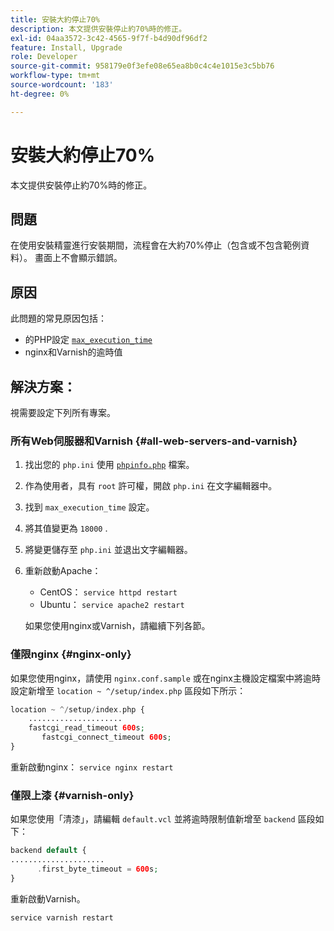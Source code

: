 ```yaml
---
title: 安裝大約停止70%
description: 本文提供安裝停止約70%時的修正。
exl-id: 04aa3572-3c42-4565-9f7f-b4d90df96df2
feature: Install, Upgrade
role: Developer
source-git-commit: 958179e0f3efe08e65ea8b0c4c4e1015e3c5bb76
workflow-type: tm+mt
source-wordcount: '183'
ht-degree: 0%

---
```


# 安裝大約停止70%

本文提供安裝停止約70%時的修正。

## 問題

在使用安裝精靈進行安裝期間，流程會在大約70%停止（包含或不包含範例資料）。 畫面上不會顯示錯誤。

## 原因

此問題的常見原因包括：

* 的PHP設定 [`max_execution_time`](http://php.net/manual/en/info.configuration.php#ini.max-execution-time)
* nginx和Varnish的逾時值

## 解決方案：

視需要設定下列所有專案。

### 所有Web伺服器和Varnish {#all-web-servers-and-varnish}

1. 找出您的 `php.ini` 使用 [`phpinfo.php`](https://devdocs.magento.com/guides/v2.3/install-gde/prereq/optional.html#install-optional-phpinfo) 檔案。
1. 作為使用者，具有 `root` 許可權，開啟 `php.ini` 在文字編輯器中。
1. 找到 `max_execution_time` 設定。
1. 將其值變更為 `18000` .
1. 將變更儲存至 `php.ini` 並退出文字編輯器。
1. 重新啟動Apache：

   * CentOS： `service httpd restart`
   * Ubuntu： `service apache2 restart`

   如果您使用nginx或Varnish，請繼續下列各節。

### 僅限nginx {#nginx-only}

如果您使用nginx，請使用 `nginx.conf.sample` 或在nginx主機設定檔案中將逾時設定新增至 `location ~ ^/setup/index.php` 區段如下所示：

```php
location ~ ^/setup/index.php {
    .....................
    fastcgi_read_timeout 600s;
       fastcgi_connect_timeout 600s;
}
```

重新啟動nginx： `service nginx restart`

### 僅限上漆 {#varnish-only}

如果您使用「清漆」，請編輯 `default.vcl` 並將逾時限制值新增至 `backend` 區段如下：

```php
backend default {
.....................
      .first_byte_timeout = 600s;
}
```

重新啟動Varnish。

```php
service varnish restart
```
